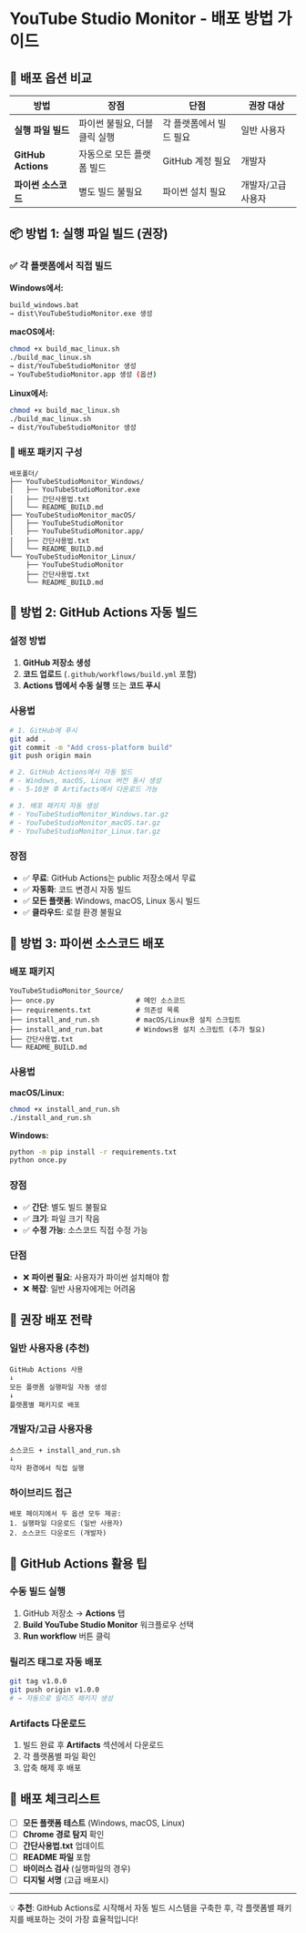 # YouTube Studio Monitor - 배포 방법 가이드

## 🎯 배포 옵션 비교

| 방법 | 장점 | 단점 | 권장 대상 |
|------|------|------|-----------|
| **실행 파일 빌드** | 파이썬 불필요, 더블클릭 실행 | 각 플랫폼에서 빌드 필요 | 일반 사용자 |
| **GitHub Actions** | 자동으로 모든 플랫폼 빌드 | GitHub 계정 필요 | 개발자 |
| **파이썬 소스코드** | 별도 빌드 불필요 | 파이썬 설치 필요 | 개발자/고급 사용자 |

## 📦 방법 1: 실행 파일 빌드 (권장)

### ✅ 각 플랫폼에서 직접 빌드

**Windows에서:**
```cmd
build_windows.bat
→ dist\YouTubeStudioMonitor.exe 생성
```

**macOS에서:**
```bash
chmod +x build_mac_linux.sh
./build_mac_linux.sh
→ dist/YouTubeStudioMonitor 생성
→ YouTubeStudioMonitor.app 생성 (옵션)
```

**Linux에서:**
```bash
chmod +x build_mac_linux.sh  
./build_mac_linux.sh
→ dist/YouTubeStudioMonitor 생성
```

### 📁 배포 패키지 구성

```
배포폴더/
├── YouTubeStudioMonitor_Windows/
│   ├── YouTubeStudioMonitor.exe
│   ├── 간단사용법.txt
│   └── README_BUILD.md
├── YouTubeStudioMonitor_macOS/
│   ├── YouTubeStudioMonitor
│   ├── YouTubeStudioMonitor.app/
│   ├── 간단사용법.txt
│   └── README_BUILD.md
└── YouTubeStudioMonitor_Linux/
    ├── YouTubeStudioMonitor
    ├── 간단사용법.txt
    └── README_BUILD.md
```

## 🤖 방법 2: GitHub Actions 자동 빌드

### 설정 방법

1. **GitHub 저장소 생성**
2. **코드 업로드** (`.github/workflows/build.yml` 포함)
3. **Actions 탭에서 수동 실행** 또는 **코드 푸시**

### 사용법

```bash
# 1. GitHub에 푸시
git add .
git commit -m "Add cross-platform build"
git push origin main

# 2. GitHub Actions에서 자동 빌드
# - Windows, macOS, Linux 버전 동시 생성
# - 5-10분 후 Artifacts에서 다운로드 가능

# 3. 배포 패키지 자동 생성
# - YouTubeStudioMonitor_Windows.tar.gz
# - YouTubeStudioMonitor_macOS.tar.gz  
# - YouTubeStudioMonitor_Linux.tar.gz
```

### 장점
- ✅ **무료**: GitHub Actions는 public 저장소에서 무료
- ✅ **자동화**: 코드 변경시 자동 빌드
- ✅ **모든 플랫폼**: Windows, macOS, Linux 동시 빌드
- ✅ **클라우드**: 로컬 환경 불필요

## 🐍 방법 3: 파이썬 소스코드 배포

### 배포 패키지

```
YouTubeStudioMonitor_Source/
├── once.py                    # 메인 소스코드
├── requirements.txt           # 의존성 목록
├── install_and_run.sh         # macOS/Linux용 설치 스크립트
├── install_and_run.bat        # Windows용 설치 스크립트 (추가 필요)
├── 간단사용법.txt
└── README_BUILD.md
```

### 사용법

**macOS/Linux:**
```bash
chmod +x install_and_run.sh
./install_and_run.sh
```

**Windows:**
```cmd
python -m pip install -r requirements.txt
python once.py
```

### 장점
- ✅ **간단**: 별도 빌드 불필요
- ✅ **크기**: 파일 크기 작음
- ✅ **수정 가능**: 소스코드 직접 수정 가능

### 단점
- ❌ **파이썬 필요**: 사용자가 파이썬 설치해야 함
- ❌ **복잡**: 일반 사용자에게는 어려움

## 🎯 권장 배포 전략

### 일반 사용자용 (추천)
```
GitHub Actions 사용
↓
모든 플랫폼 실행파일 자동 생성
↓  
플랫폼별 패키지로 배포
```

### 개발자/고급 사용자용
```
소스코드 + install_and_run.sh
↓
각자 환경에서 직접 실행
```

### 하이브리드 접근
```
배포 페이지에서 두 옵션 모두 제공:
1. 실행파일 다운로드 (일반 사용자)
2. 소스코드 다운로드 (개발자)
```

## 🔧 GitHub Actions 활용 팁

### 수동 빌드 실행
1. GitHub 저장소 → **Actions** 탭
2. **Build YouTube Studio Monitor** 워크플로우 선택
3. **Run workflow** 버튼 클릭

### 릴리즈 태그로 자동 배포
```bash
git tag v1.0.0
git push origin v1.0.0
# → 자동으로 릴리즈 패키지 생성
```

### Artifacts 다운로드
1. 빌드 완료 후 **Artifacts** 섹션에서 다운로드
2. 각 플랫폼별 파일 확인
3. 압축 해제 후 배포

## 📝 배포 체크리스트

- [ ] **모든 플랫폼 테스트** (Windows, macOS, Linux)
- [ ] **Chrome 경로 탐지** 확인
- [ ] **간단사용법.txt** 업데이트
- [ ] **README 파일** 포함
- [ ] **바이러스 검사** (실행파일의 경우)
- [ ] **디지털 서명** (고급 배포시)

---

💡 **추천**: GitHub Actions로 시작해서 자동 빌드 시스템을 구축한 후, 각 플랫폼별 패키지를 배포하는 것이 가장 효율적입니다! 